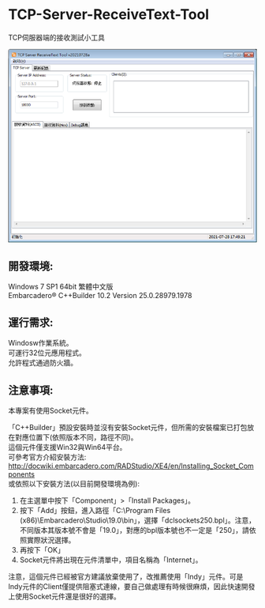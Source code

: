 # TCP-Server-ReceiveText-Tool
TCP伺服器端的接收測試小工具  
  
![image](https://github.com/HsiupoYeh/TCP-Server-ReceiveText-Tool/blob/main/ScreenShot/ScreenShot_001.png)  


## 開發環境:  
Windows 7 SP1 64bit 繁體中文版  
Embarcadero® C++Builder 10.2 Version 25.0.28979.1978 

## 運行需求:  
Windosw作業系統。  
可運行32位元應用程式。  
允許程式通過防火牆。  

## 注意事項:  
本專案有使用Socket元件。  
  
「C++Builder」預設安裝時並沒有安裝Socket元件，但所需的安裝檔案已打包放在對應位置下(依照版本不同，路徑不同)。  
這個元件僅支援Win32與Win64平台。  
可參考官方介紹安裝方法:  
http://docwiki.embarcadero.com/RADStudio/XE4/en/Installing_Socket_Components  
或依照以下安裝方法(以目前開發環境為例):  
1. 在主選單中按下「Component」>「Install Packages」。  
2. 按下「Add」按鈕，進入路徑「C:\Program Files (x86)\Embarcadero\Studio\19.0\bin」，選擇「dclsockets250.bpl」。注意，不同版本其版本號不會是「19.0」，對應的bpl版本號也不一定是「250」，請依照實際狀況選擇。  
3. 再按下「OK」  
4. Socket元件將出現在元件清單中，項目名稱為「Internet」。  
  
注意，這個元件已經被官方建議放棄使用了，改推薦使用「Indy」元件。可是Indy元件的Client僅提供阻塞式連線，要自己做處理有時候很麻煩，因此快速開發上使用Socket元件還是很好的選擇。  

